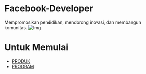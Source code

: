 # Facebook-Developer
Mempromosikan pendidikan, mendorong inovasi, dan membangun komunitas.
 ![Img](https://github.com/Buat-Halaman-Bisnis-Kamu/Facebook-Developer/blob/master/Screenshot_2020-06-19-11-44-56.jpg)

# Untuk Memulai 

- [PRODUK](https://developers.facebook.com/products/)
- [PROGRAM](https://developers.facebook.com/#)
